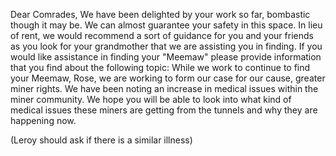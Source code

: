 Dear Comrades, 
	We have been delighted by your work so far, bombastic though it may be. We can almost guarantee your safety in this space. In lieu of rent, we would recommend a sort of guidance for you and your friends as you look for your grandmother that we are assisting you in finding. If you would like assistance in finding your "Meemaw" please provide information that you find about the following topic: While we work to continue to find your Meemaw, Rose, we are working to form our case for our cause, greater miner rights. We have been noting an increase in medical issues within the miner community. We hope you will be able to look into what kind of medical issues these miners are getting from the tunnels and why they are happening now. 

  (Leroy should ask if there is a similar illness)